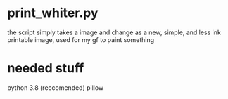 # print_whiter.py
the script simply takes a image and change as a new, simple, and less ink printable image, used for my gf to paint something

# needed stuff
python 3.8 (reccomended)
pillow
